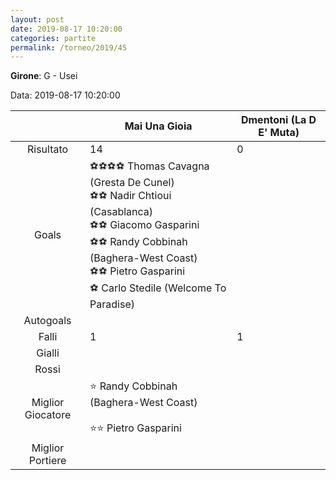 ```yaml
---
layout: post
date: 2019-08-17 10:20:00
categories: partite
permalink: /torneo/2019/45
---
```

**Girone**: G - Usei

Data: 2019-08-17 10:20:00

| | Mai Una Gioia | Dmentoni (La D E' Muta) |
|:-----:|-----|-----|
Risultato|14|0
Goals|⚽⚽⚽⚽ Thomas Cavagna (Gresta De Cunel)<br/>⚽⚽ Nadir Chtioui (Casablanca)<br/>⚽⚽ Giacomo Gasparini<br/>⚽⚽ Randy Cobbinah (Baghera-West Coast)<br/>⚽⚽ Pietro Gasparini<br/>⚽ Carlo Stedile (Welcome To Paradise)|
Autogoals||
Falli|1|1
Gialli||
Rossi||
Miglior Giocatore|⭐ Randy Cobbinah (Baghera-West Coast)<br/><br/>⭐⭐ Pietro Gasparini<br/>|
Miglior Portiere||